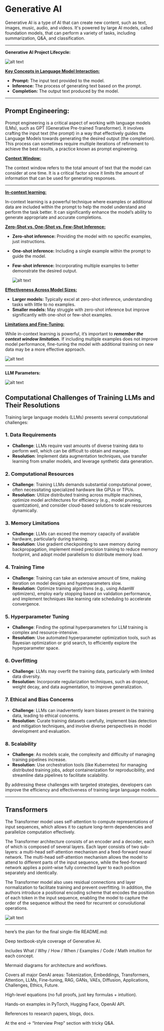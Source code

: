 # Generative AI

Generative AI is a type of AI that can create new content, such as text, images, music, audio, and videos. It's powered by large AI models, called foundation models, that can perform a variety of tasks, including summarization, Q&A, and classification.

---

**Generative AI Project Lifecycle:**

![alt text](image-4.png)

**<u>Key Concepts in Language Model Interaction:</u>**
- **Prompt:** The input text provided to the model.
- **Inference:** The process of generating text based on the prompt.
- **Completion:** The output text produced by the model.

---

## Prompt Engineering:
Prompt engineering is a critical aspect of working with language models (LMs), such as GPT (Generative Pre-trained Transformer). It involves crafting the input text (the prompt) in a way that effectively guides the Language Models towards generating the desired output (the completion). This process can sometimes require multiple iterations of refinement to achieve the best results, a practice known as prompt engineering.

**<u>Context Window:</u>**

The context window refers to the total amount of text that the model can consider at one time. It is a critical factor since it limits the amount of information that can be used for generating responses.

---

**<u>In-context learning:**</u>

In-context learning is a powerful technique where examples or additional data are included within the prompt to help the model understand and perform the task better. It can significantly enhance the model’s ability to generate appropriate and accurate completions.


**<u>Zero-Shot vs. One-Shot vs. Few-Shot Inference:**</u>

- **Zero-shot inference:** Providing the model with no specific examples, just instructions.
- **One-shot inference:** Including a single example within the prompt to guide the model.
- **Few-shot inference:** Incorporating multiple examples to better demonstrate the desired output.

  ![alt text](image-1.png)

**<u>Effectiveness Across Model Sizes:**</u>

- **Larger models:** Typically excel at zero-shot inference, understanding tasks with little to no examples.
- **Smaller models:** May struggle with zero-shot inference but improve significantly with one-shot or few-shot examples.  


**<u>Limitations and Fine-Tuning:**</u>

While in-context learning is powerful, it’s important to ***remember the context window limitation.*** If including multiple examples does not improve model performance, fine-tuning the model with additional training on new data may be a more effective approach.

![alt text](image-2.png)

----

**LLM Parameters:**

![alt text](image-3.png)


## Computational Challenges of Training LLMs and Their Resolutions

Training large language models (LLMs) presents several computational challenges:

### 1. Data Requirements
- **Challenge**: LLMs require vast amounts of diverse training data to perform well, which can be difficult to obtain and manage.
- **Resolution**: Implement data augmentation techniques, use transfer learning from smaller models, and leverage synthetic data generation.

### 2. Computational Resources
- **Challenge**: Training LLMs demands substantial computational power, often necessitating specialized hardware like GPUs or TPUs.
- **Resolution**: Utilize distributed training across multiple machines, optimize model architectures for efficiency (e.g., model pruning, quantization), and consider cloud-based solutions to scale resources dynamically.

### 3. Memory Limitations
- **Challenge**: LLMs can exceed the memory capacity of available hardware, particularly during training.
- **Resolution**: Use gradient checkpointing to save memory during backpropagation, implement mixed precision training to reduce memory footprint, and adopt model parallelism to distribute memory load.

### 4. Training Time
- **Challenge**: Training can take an extensive amount of time, making iteration on model designs and hyperparameters slow.
- **Resolution**: Optimize training algorithms (e.g., using AdamW optimizers), employ early stopping based on validation performance, and implement techniques like learning rate scheduling to accelerate convergence.

### 5. Hyperparameter Tuning
- **Challenge**: Finding the optimal hyperparameters for LLM training is complex and resource-intensive.
- **Resolution**: Use automated hyperparameter optimization tools, such as Bayesian optimization or grid search, to efficiently explore the hyperparameter space.

### 6. Overfitting
- **Challenge**: LLMs may overfit the training data, particularly with limited data diversity.
- **Resolution**: Incorporate regularization techniques, such as dropout, weight decay, and data augmentation, to improve generalization.

### 7. Ethical and Bias Concerns
- **Challenge**: LLMs can inadvertently learn biases present in the training data, leading to ethical concerns.
- **Resolution**: Curate training datasets carefully, implement bias detection and mitigation techniques, and involve diverse perspectives in model development and evaluation.

### 8. Scalability
- **Challenge**: As models scale, the complexity and difficulty of managing training pipelines increase.
- **Resolution**: Use orchestration tools (like Kubernetes) for managing distributed training jobs, adopt containerization for reproducibility, and streamline data pipelines to facilitate scalability.

By addressing these challenges with targeted strategies, developers can improve the efficiency and effectiveness of training large language models.

----

## Transformers

The Transformer model uses self-attention to compute representations of input sequences, which allows it to capture long-term dependencies and parallelize computation effectively.

The Transformer architecture consists of an encoder and a decoder, each of which is composed of several layers. Each layer consists of two sub-layers: a multi-head self-attention mechanism and a feed-forward neural network. The multi-head self-attention mechanism allows the model to attend to different parts of the input sequence, while the feed-forward network applies a point-wise fully connected layer to each position separately and identically. 

The Transformer model also uses residual connections and layer normalization to facilitate training and prevent overfitting. In addition, the authors introduce a positional encoding scheme that encodes the position of each token in the input sequence, enabling the model to capture the order of the sequence without the need for recurrent or convolutional operations.

![alt text](image.png)

------

here’s the plan for the final single-file README.md:

Deep textbook-style coverage of Generative AI.

Includes What / Why / How / When / Examples / Code / Math intuition for each concept.

Mermaid diagrams for architecture and workflows.

Covers all major GenAI areas: Tokenization, Embeddings, Transformers, Attention, LLMs, Fine-tuning, RAG, GANs, VAEs, Diffusion, Applications, Challenges, Ethics, Future.

High-level equations (no full proofs, just key formulas + intuition).

Hands-on examples in PyTorch, Hugging Face, OpenAI API.

References to research papers, blogs, docs.

At the end → “Interview Prep” section with tricky Q&A.